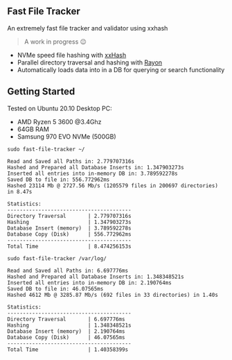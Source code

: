 ## Fast File Tracker

An extremely fast file tracker and validator using xxhash 

> A work in progress 😉

- NVMe speed file hashing with [xxHash](https://cyan4973.github.io/xxHash/)
- Parallel directory traversal and hashing with [Rayon](https://github.com/rayon-rs/rayon)
- Automatically loads data into in a DB for querying or search functionality


## Getting Started

Tested on Ubuntu 20.10 Desktop PC:
- AMD Ryzen 5 3600 @3.4Ghz
- 64GB RAM
- Samsung 970 EVO NVMe (500GB)

`sudo fast-file-tracker ~/`

```
Read and Saved all Paths in: 2.779707316s
Hashed and Prepared all Database Inserts in: 1.347903273s
Inserted all entries into in-memory DB in: 3.789592278s
Saved DB to file in: 556.772962ms
Hashed 23114 Mb @ 2727.56 Mb/s (1205579 files in 200697 directories) in 8.47s

Statistics:
----------------------------------------
Directory Traversal       | 2.779707316s
Hashing                   | 1.347903273s
Database Insert (memory)  | 3.789592278s
Database Copy (Disk)      | 556.772962ms
----------------------------------------
Total Time                | 8.474256153s
```

`sudo fast-file-tracker /var/log/`

```
Read and Saved all Paths in: 6.697776ms
Hashed and Prepared all Database Inserts in: 1.348348521s
Inserted all entries into in-memory DB in: 2.190764ms
Saved DB to file in: 46.07565ms
Hashed 4612 Mb @ 3285.87 Mb/s (692 files in 33 directories) in 1.40s

Statistics:
----------------------------------------
Directory Traversal       | 6.697776ms
Hashing                   | 1.348348521s
Database Insert (memory)  | 2.190764ms
Database Copy (Disk)      | 46.07565ms
----------------------------------------
Total Time                | 1.40358399s
```
